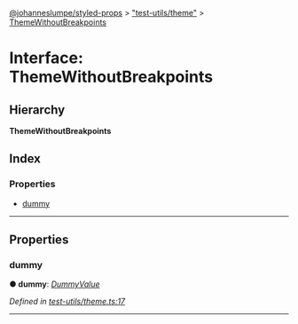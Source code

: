 [@johanneslumpe/styled-props](../README.md) > ["test-utils/theme"](../modules/_test_utils_theme_.md) > [ThemeWithoutBreakpoints](../interfaces/_test_utils_theme_.themewithoutbreakpoints.md)

# Interface: ThemeWithoutBreakpoints

## Hierarchy

**ThemeWithoutBreakpoints**

## Index

### Properties

* [dummy](_test_utils_theme_.themewithoutbreakpoints.md#dummy)

---

## Properties

<a id="dummy"></a>

###  dummy

**● dummy**: *[DummyValue](_test_utils_theme_.dummyvalue.md)*

*Defined in [test-utils/theme.ts:17](https://github.com/johanneslumpe/styled-props/blob/8e709f1/src/test-utils/theme.ts#L17)*

___

